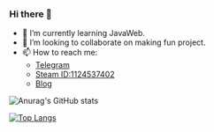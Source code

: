 ### Hi there 👋


- 🌱 I’m currently learning JavaWeb.
- 👯 I’m looking to collaborate on making fun project.
- 📫 How to reach me: 
  -   [Telegram](https://t.me/vagabond233) 
  -   [Steam ID:1124537402](https://steamcommunity.com/id/lrdhappy)  
  -   [Blog](https://blog.lrdhappy.com/)


![Anurag's GitHub stats](https://github-readme-stats.vercel.app/api?username=li-ruida&show_icons=true)


[![Top Langs](https://github-readme-stats.vercel.app/api/top-langs/?username=anuraghazra&layout=compact)](https://github.com/anuraghazra/github-readme-stats)



